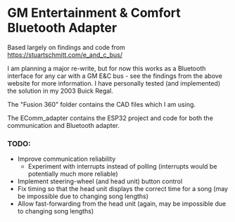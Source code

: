 # GM Entertainment & Comfort Bluetooth Adapter
Based largely on findings and code from https://stuartschmitt.com/e_and_c_bus/

I am planning a major re-write, but for now this works as a Bluetooth interface for any car with a GM E&C bus - see the findings from the above website for more information. I have personally tested (and implemented) the solution in my 2003 Buick Regal.

The "Fusion 360" folder contains the CAD files which I am using.

The EComm_adapter contains the ESP32 project and code for both the communication and Bluetooth adapter.

### TODO:
- Improve communication reliability
  - Experiment with interrupts instead of polling (interrupts would be potentially much more reliable)
- Implement steering-wheel (and head unit) button control
- Fix timing so that the head unit displays the correct time for a song (may be impossible due to changing song lengths)
- Allow fast-forwarding from the head unit (again, may be impossible due to changing song lengths)
